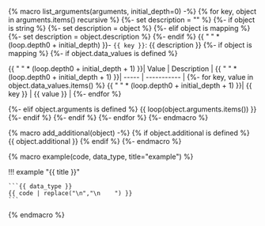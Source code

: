 {% macro list_arguments(arguments, initial_depth=0) -%}
{% for key, object in arguments.items() recursive %}
{%- set description = "" %}
{%- if object is string %}
{%- set description = object %}
{%- elif object is mapping %}
{%- set description = object.description %}
{%- endif %}
{{ "  " * (loop.depth0 + initial_depth) }}- `{{ key }}`: {{ description }}
{%- if object is mapping %}
{%- if object.data_values is defined %}

{{ "  " * (loop.depth0 + initial_depth + 1) }}| Value | Description |
{{ "  " * (loop.depth0 + initial_depth + 1) }}| ----- | ----------- |
{%- for key, value in object.data_values.items() %}
{{ "  " * (loop.depth0 + initial_depth + 1) }}| {{ key }} | {{ value }} |
{%- endfor %}

{%- elif object.arguments is defined %}
{{ loop(object.arguments.items()) }}
{%- endif %}
{%- endif %}
{%- endfor %}
{%- endmacro %}



{% macro add_additional(object) -%}
{% if object.additional is defined %}
{{ object.additional }}
{% endif %}
{%- endmacro %}



{% macro example(code, data_type, title="example") %}

!!! example "{{ title }}"

    ```{{ data_type }}
    {{ code | replace("\n","\n    ") }}
    ```

{% endmacro %}